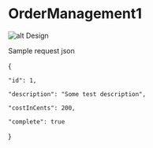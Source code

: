 # OrderManagement1


![alt Design](https://dzone.com/storage/temp/6609557-rest-model.png)

Sample request json

{

    "id": 1,

    "description": "Some test description",

    "costInCents": 200,

    "complete": true

}
